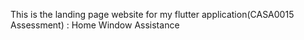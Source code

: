 This is the landing page website for my flutter application(CASA0015 Assessment) : Home Window Assistance
